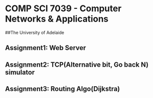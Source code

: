 # COMP SCI 7039 - Computer Networks & Applications 
##The University of Adelaide

## Assignment1: Web Server
## Assignment2: TCP(Alternative bit, Go back N) simulator
## Assignment3: Routing Algo(Dijkstra)
